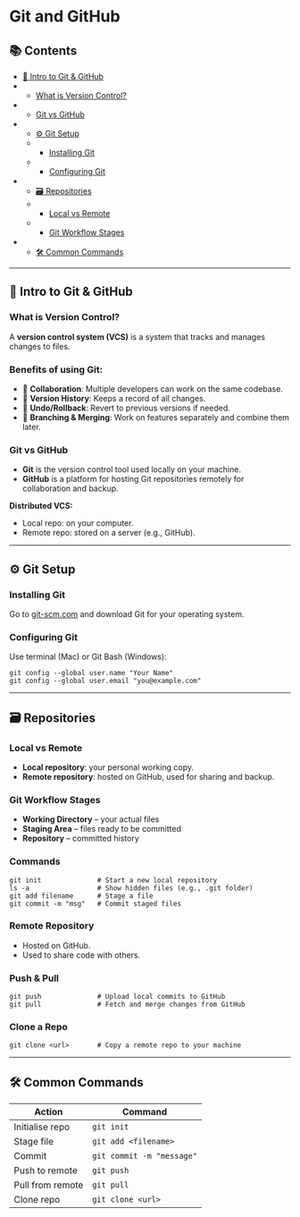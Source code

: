 # Git and GitHub
## 📚 Contents
- [🧠 Intro to Git & GitHub](#intro-to-git--github)
- - [What is Version Control?](#what-is-version-control)
- - [Git vs GitHub](#git-vs-github)
- - [⚙️ Git Setup](#git-setup)
  - - [Installing Git](#installing-git)
  - - [Configuring Git](#configuring-git)
- - [🗃️ Repositories](#repositories)
  - - [Local vs Remote](#local-vs-remote)
  - - [Git Workflow Stages](#git-workflow-stages)
- - [🛠️ Common Commands](#common-commands)

---

## 🧠 Intro to Git & GitHub

### What is Version Control?
A **version control system (VCS)** is a system that tracks and manages changes to files.

### Benefits of using Git:
- 👥 **Collaboration**: Multiple developers can work on the same codebase.
- 📜 **Version History**: Keeps a record of all changes.
- 🔁 **Undo/Rollback**: Revert to previous versions if needed.
- 🌿 **Branching & Merging**: Work on features separately and combine them later.

### Git vs GitHub
- **Git** is the version control tool used locally on your machine.
- **GitHub** is a platform for hosting Git repositories remotely for collaboration and backup.

**Distributed VCS:**
- Local repo: on your computer.
- Remote repo: stored on a server (e.g., GitHub).

---

## ⚙️ Git Setup

### Installing Git
Go to [git-scm.com](https://git-scm.com) and download Git for your operating system.

### Configuring Git
Use terminal (Mac) or Git Bash (Windows):

```
git config --global user.name "Your Name"
git config --global user.email "you@example.com"
```

---

## 🗃️ Repositories

### Local vs Remote
- **Local repository**: your personal working copy.
- **Remote repository**: hosted on GitHub, used for sharing and backup.

### Git Workflow Stages
- **Working Directory** – your actual files
- **Staging Area** – files ready to be committed
- **Repository** – committed history

### Commands

```
git init              # Start a new local repository
ls -a                 # Show hidden files (e.g., .git folder)
git add filename      # Stage a file
git commit -m "msg"   # Commit staged files
```

### Remote Repository
- Hosted on GitHub.
- Used to share code with others.

### Push & Pull

```
git push              # Upload local commits to GitHub
git pull              # Fetch and merge changes from GitHub
```

### Clone a Repo

```
git clone <url>       # Copy a remote repo to your machine
```

---

## 🛠️ Common Commands

| **Action**            | **Command**                    |
|-----------------------|--------------------------------|
| Initialise repo       | `git init`                     |
| Stage file            | `git add <filename>`           |
| Commit                | `git commit -m "message"`      |
| Push to remote        | `git push`                     |
| Pull from remote      | `git pull`                     |
| Clone repo            | `git clone <url>`              |

